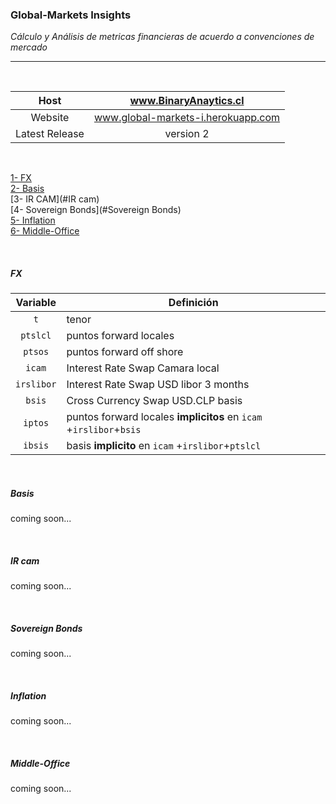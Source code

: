 
<br><br>



### Global-Markets Insights
*Cálculo y Análisis de metricas financieras de acuerdo a convenciones de mercado*
***
<br>

Host| www.BinaryAnaytics.cl
:--------: | :---------:
Website | www.global-markets-i.herokuapp.com
Latest Release| version 2 

<br>

[1- FX](#fx)<br>
[2- Basis](#Basis)<br>
[3- IR CAM](#IR cam)<br>
[4- Sovereign Bonds](#Sovereign Bonds)<br>
[5- Inflation](#Inflation)<br>
[6- Middle-Office](#Middle-Office)<br>

<br>

##### FX

Variable | Definición
:--------: | --------- 
`t` | tenor 
`ptslcl`  | puntos forward locales 
`ptsos`| puntos forward off shore
`icam` | Interest Rate Swap Camara local 
`irslibor` | Interest Rate Swap USD libor 3 months 
`bsis` | Cross Currency Swap USD.CLP basis 
`iptos` | puntos forward locales **implicitos** en `icam` +`irslibor`+`bsis`
`ibsis` | basis **implicito** en `icam` +`irslibor`+`ptslcl`

<br>

##### Basis
coming soon... 

<br>

##### IR cam
coming soon...

<br>

##### Sovereign Bonds
coming soon...

<br>

##### Inflation
coming soon...

<br>

##### Middle-Office
coming soon...